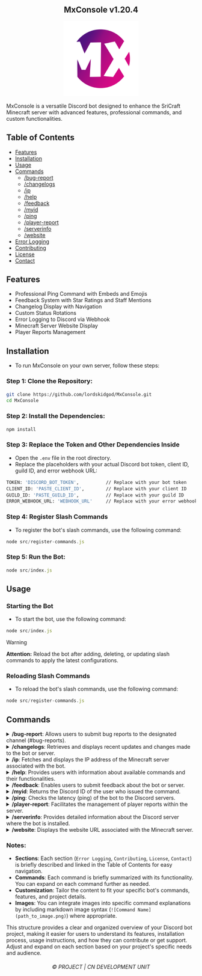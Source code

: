 <h2 align="center">
    MxConsole v1.20.4
</h2>

<p align="center">
    <img src="MxConsole2.png" alt="MxConsole Logo" width="200"/>
</p>

MxConsole is a versatile Discord bot designed to enhance the SriCraft Minecraft server with advanced features, professional commands, and custom functionalities.

## Table of Contents

- [Features](#features)
- [Installation](#installation)
- [Usage](#usage)
- [Commands](#commands)
  - [/bug-report](#bug-report)
  - [/changelogs](#changelogs)
  - [/ip](#ip)
  - [/help](#help)
  - [/feedback](#feedback)
  - [/myid](#myid)
  - [/ping](#ping)
  - [/player-report](#player-report)
  - [/serverinfo](#serverinfo)
  - [/website](#website)
- [Error Logging](#error-logging)
- [Contributing](#contributing)
- [License](#license)
- [Contact](#contact)

## Features

- Professional Ping Command with Embeds and Emojis
- Feedback System with Star Ratings and Staff Mentions
- Changelog Display with Navigation
- Custom Status Rotations
- Error Logging to Discord via Webhook
- Minecraft Server Website Display
- Player Reports Management

## Installation

- To run MxConsole on your own server, follow these steps:

 ### Step 1: Clone the Repository:

 ```sh
 git clone https://github.com/lordskidgod/MxConsole.git
 cd MxConsole
 ```

 ### Step 2: Install the Dependencies:
 ```sh
 npm install
 ```

 ### Step 3: Replace the Token and Other Dependencies Inside
 - Open the `.env` file in the root directory.
 - Replace the placeholders with your actual Discord bot token, client ID, guild ID, and error webhook URL:
  
 ```sh
 TOKEN: 'DISCORD_BOT_TOKEN',          // Replace with your bot token
 CLIENT_ID: 'PASTE_CLIENT_ID',        // Replace with your client ID
 GUILD_ID: 'PASTE_GUILD_ID',          // Replace with your guild ID
 ERROR_WEBHOOK_URL: 'WEBHOOK_URL'     // Replace with your error webhook URL
  ```

  ### Step 4: Register Slash Commands

  - To register the bot's slash commands, use the following command:

  ```js
  node src/register-commands.js
  ```

  ### Step 5: Run the Bot:
   ```js
   node src/index.js
   ```

## Usage

### Starting the Bot

- To start the bot, use the following command:

```js
node src/index.js
```


> [!WARNING]
> 
> **Attention:** Reload the bot after adding, deleting, or updating slash commands to apply the latest configurations.

### Reloading Slash Commands

- To reload the bot's slash commands, use the following command:

```js
node src/register-commands.js
```

## Commands

<details>
<summary><strong>/bug-report</strong>: Allows users to submit bug reports to the designated channel (#bug-reports).</summary>
The bot listens for messages starting with /bug-report followed by the details of the bug. It logs these reports to the specified channel using a webhook for easy tracking and resolution by moderators.

</details>
<details>
<summary><strong>/changelogs</strong>: Retrieves and displays recent updates and changes made to the bot or server.</summary>
It fetches this information from a predefined source (e.g., a text file or API endpoint) and formats it into a readable embed message for users to view.

</details>
<details>
<summary><strong>/ip</strong>: Fetches and displays the IP address of the Minecraft server associated with the bot.</summary>
It retrieves this information either from a configuration file or directly from the server's status API, presenting it in a clear and accessible format to users.

</details>
<details>
<summary><strong>/help</strong>: Provides users with information about available commands and their functionalities.</summary>
It responds to /help commands by sending a structured list of commands, along with brief descriptions of each, ensuring users understand how to interact with the bot effectively.

</details>
<details>
<summary><strong>/feedback</strong>: Enables users to submit feedback about the bot or server.</summary>
It prompts users to provide their feedback, which can include text-based comments and optional star ratings. The bot then processes this feedback, logs it to a dedicated channel (#feedback), and notifies relevant staff members for review and response.

</details>
<details>
<summary><strong>/myid</strong>: Returns the Discord ID of the user who issued the command.</summary>
It retrieves and displays the user's unique Discord identifier, facilitating user-specific actions or queries within the bot's functionality.

</details>
<details>
<summary><strong>/ping</strong>: Checks the latency (ping) of the bot to the Discord servers.</summary>
It calculates and displays the time taken for the bot to receive and respond to a command, helping users assess the bot's responsiveness and connection quality.

</details>
<details>
<summary><strong>/player-report</strong>: Facilitates the management of player reports within the server.</summary>
It allows moderators and administrators to view and handle reports submitted by users, including details such as the reported player's username, the reason for the report, and the number of times reported. Access to this command is restricted to authorized staff members (@admin and @moderator roles).

</details>
<details>
<summary><strong>/serverinfo</strong>: Provides detailed information about the Discord server where the bot is installed.</summary>
It retrieves and displays server-specific details such as the server name, member count, creation date, and region, offering users insights into the server's configuration and demographics.

</details>
<details>
<summary><strong>/website</strong>: Displays the website URL associated with the Minecraft server.</summary>
It retrieves and presents the server's website link, facilitating easy access for users to visit and explore additional information about the server, such as community resources, forums, or shop pages.

</details>

### Notes:
- **Sections**: Each section (`Error Logging`, `Contributing`, `License`, `Contact`) is briefly described and linked in the Table of Contents for easy navigation.
- **Commands**: Each command is briefly summarized with its functionality. You can expand on each command further as needed.
- **Customization**: Tailor the content to fit your specific bot's commands, features, and project details.
- **Images**: You can integrate images into specific command explanations by including markdown image syntax (`![Command Name](path_to_image.png)`) where appropriate.
  
This structure provides a clear and organized overview of your Discord bot project, making it easier for users to understand its features, installation process, usage instructions, and how they can contribute or get support. Adjust and expand on each section based on your project's specific needs and audience.


<h6 align="center">©️ PROJECT | CN DEVELOPMENT UNIT</h6>

